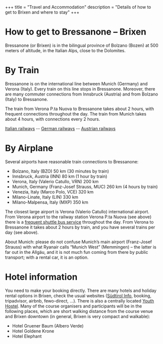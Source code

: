 +++
title = "Travel and Accommodation"
description = "Details of how to get to Brixen and where to stay"
+++

# How to get to Bressanone – Brixen

Bressanone (or Brixen) is in the bilingual province of Bolzano (Bozen) at 500 meters of altitude, in the Italian Alps, close to the Dolomites.


# By Train

Bressanone is on the international line between Munich (Germany) and Verona (Italy). Every train on this line stops in Bressanone. Moreover, there are many commuter connections from Innsbruck (Austria) and from Bolzano (Italy) to Bressanone.

The train from Verona P.ta Nuova to Bressanone takes about 2 hours, with frequent connections throughout the day. The train from Munich takes about 4 hours, with connections every 2 hours.

[Italian railways](https://www.trenitalia.com/en.html) --
[German railways](https://www.bahn.com/en) --
[Austrian railways](https://www.oebb.at/en)

# By Airplane

Several airports have reasonable train connections to Bressanone:

- Bolzano, Italy (BZO) 50 km (30 minutes by train)
- Innsbruck, Austria (INN) 80 km (1 hour by train)
- Verona, Italy (Valerio Catullo, VRN) 200 km
- Munich, Germany (Franz-Josef Strauss, MUC) 260 km (4 hours by train)
- Venezia, Italy (Marco Polo, VCE) 320 km
- Milano-Linate, Italy (LIN) 330 km
- Milano-Malpensa, Italy (MXP) 350 km

The closest large airport is Verona (Valerio Catullo) international airport. From Verona airport to the railway station Verona P.ta Nuova (see above) there is a [frequent shuttle bus service](https://www.atv.verona.it/flex/cm/pages/ServeBLOB.php/L/EN/IDPagina/90) throughout the day. From Verona to Bressanone it takes about 2 hours by train, and you have several trains per day (see above).

About Munich: please do not confuse Munich’s main airport (Franz-Josef Strauss) with what Ryanair calls “Munich West” (Memmingen) – the latter is far out in the Allg&auml;u, and it is not much fun coming from there by public transport; with a rental car, it is an option.

# Hotel information

You need to make your booking directly. There are many hotels and holiday rental options in Brixen, check the usual websites ([S&uuml;dtirol Info](https://www.suedtirol.info/en/accommodation/accommodation-search), booking, tripadvisor, airbnb, fewo-direct, ...). There is also a centrally located [Youth Hostel](https://www.jugendherberge.bz/en/bressanone/youth-hostel). Many of the course organisers and participants will be in the following places, which are short walking distance from the course venue and Brixen downtown (in general, Brixen is very compact and walkable):

 - Hotel Gruener Baum (Albero Verde)
 - Hotel Goldene Krone
 - Hotel Elephant
